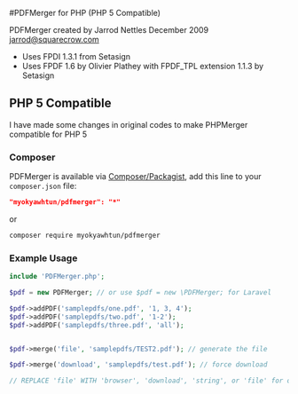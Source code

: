 #PDFMerger for PHP (PHP 5 Compatible)

PDFMerger created by Jarrod Nettles December 2009 jarrod@squarecrow.com

- Uses FPDI 1.3.1 from Setasign
- Uses FPDF 1.6 by Olivier Plathey with FPDF_TPL extension 1.1.3 by Setasign

## PHP 5 Compatible

I have made some changes in original codes to make PHPMerger compatible for PHP 5

### Composer

PDFMerger is available via [Composer/Packagist](https://packagist.org/packages/myokyawhtun/pdfmerger), add this line to your `composer.json` file:

```json
"myokyawhtun/pdfmerger": "*"
```

or

```sh
composer require myokyawhtun/pdfmerger
```

### Example Usage
```php
include 'PDFMerger.php';

$pdf = new PDFMerger; // or use $pdf = new \PDFMerger; for Laravel

$pdf->addPDF('samplepdfs/one.pdf', '1, 3, 4');
$pdf->addPDF('samplepdfs/two.pdf', '1-2');
$pdf->addPDF('samplepdfs/three.pdf', 'all');


$pdf->merge('file', 'samplepdfs/TEST2.pdf'); // generate the file

$pdf->merge('download', 'samplepdfs/test.pdf'); // force download 

// REPLACE 'file' WITH 'browser', 'download', 'string', or 'file' for output options
```
